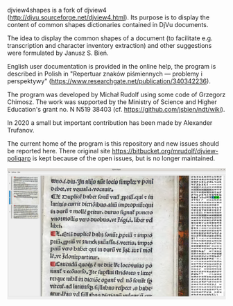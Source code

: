 djview4shapes is a fork of djview4
(http://djvu.sourceforge.net/djview4.html).  Its purpose is to display
the content of common shapes dictionaries contained in DjVu
documents.

The idea to display the common shapes of a document (to facilitate
e.g. transcription and character inventory extraction) and other
suggestions were formulated by Janusz S. Bień. 

English user documentation is provided in the online help, the program
is described in Polish in "Repertuar znaków piśmiennych — problemy i
perspektywy" (https://www.researchgate.net/publication/340342236).

The program was developed by Michał Rudolf using some code of Grzegorz
Chimosz.  The work was supported by the Ministry of Science and Higher
Education's grant no. N N519 38403 (cf.
https://github.com/jsbien/ndt/wiki).

In 2020 a small but important contribution has been made by Alexander
Trufanov.

The current home of the program is this repository and new issues
should be reported here. There original site https://bitbucket.org/mrudolf/djview-poliqarp is kept because of the open issues, but is no longer maintained.

![djview4shapes: a screenshot](screenshots/djview4shapes_Zaborowski.png?raw=true "Index of abbreviations")
